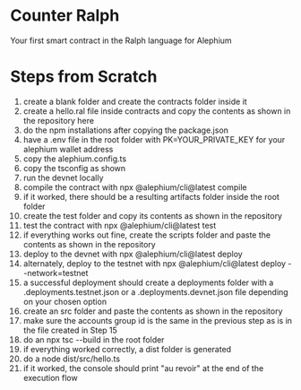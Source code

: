 # Counter Ralph
Your first smart contract in the Ralph language for Alephium

# Steps from Scratch  
1. create a blank folder and create the contracts folder inside it  
2. create a hello.ral file inside contracts and copy the contents as shown in the repository here  
3. do the npm installations after copying the package.json  
4. have a .env file in the root folder with PK=YOUR_PRIVATE_KEY for your alephium wallet address  
5. copy the alephium.config.ts  
6. copy the tsconfig as shown  
7. run the devnet locally  
8. compile the contract with npx @alephium/cli@latest compile  
9. if it worked, there should be a resulting artifacts folder inside the root folder  
10. create the test folder and copy its contents as shown in the repository  
11. test the contract with npx @alephium/cli@latest test  
12. if everything works out fine, create the scripts folder and paste the contents as shown in the repository  
13. deploy to the devnet with npx @alephium/cli@latest deploy  
14. alternately, deploy to the testnet with npx @alephium/cli@latest deploy --network=testnet  
15. a successful deployment should create a deployments folder with a .deployments.testnet.json or a .deployments.devnet.json file depending on your chosen option  
16. create an src folder and paste the contents as shown in the repository  
17. make sure the accounts group id is the same in the previous step as is in the file created in Step 15  
18. do an npx tsc --build in the root folder  
19. if everything worked correctly, a dist folder is generated  
20. do a node dist/src/hello.ts  
21. if it worked, the console should print "au revoir" at the end of the execution flow  
 

 
